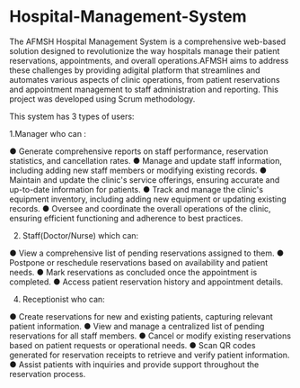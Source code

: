 # Hospital-Management-System

The AFMSH Hospital Management System is a comprehensive web-based solution designed to revolutionize
the way hospitals manage their patient reservations, appointments, and overall operations.AFMSH aims
to address these challenges by providing adigital platform that streamlines and automates various aspects of clinic operations, from patient reservations and appointment management to
staff administration and reporting.
This project was developed using Scrum methodology. 

This system has 3 types of users:

1.Manager who can :

● Generate comprehensive reports on staff performance, reservation statistics, and cancellation rates.
● Manage and update staff information, including adding new staff members or modifying existing
records.
● Maintain and update the clinic's service offerings, ensuring accurate and up-to-date information for
patients.
● Track and manage the clinic's equipment inventory, including adding new equipment or updating
existing records.
● Oversee and coordinate the overall operations of the clinic, ensuring efficient functioning and
adherence to best practices.


2. Staff(Doctor/Nurse) which can:
   
● View a comprehensive list of pending reservations assigned to them.
● Postpone or reschedule reservations based on availability and patient needs.
● Mark reservations as concluded once the appointment is completed.
● Access patient reservation history and appointment details.


4. Receptionist who can:
   
● Create reservations for new and existing patients, capturing relevant patient information.
● View and manage a centralized list of pending reservations for all staff members.
● Cancel or modify existing reservations based on patient requests or operational needs.
● Scan QR codes generated for reservation receipts to retrieve and verify patient information.
● Assist patients with inquiries and provide support throughout the reservation process.
